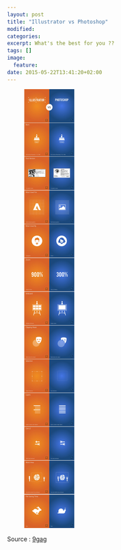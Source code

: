 ```yaml
---
layout: post
title: "Illustrator vs Photoshop"
modified:
categories: 
excerpt: What's the best for you ?? 
tags: []
image:
  feature:
date: 2015-05-22T13:41:20+02:00
---
```


<figure>
	<img src="../images/illuvsphoto.jpg">
</figure>

Source : <a href="http://9gag.com/gag/aZxYOb3?ref=fbp">9gag</a>